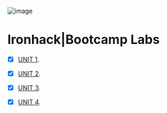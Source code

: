 ![image](https://user-images.githubusercontent.com/81169091/116972639-9c88b980-acbb-11eb-8aca-4083cace47f4.png)

# Ironhack|Bootcamp Labs

- [X] [UNIT 1](https://github.com/prebitha/Ironhack-Labs/tree/main/Unit1%20-%20Python).

- [X] [UNIT 2](https://github.com/prebitha/Ironhack-Labs/tree/main/Unit2%20-%20MachineLearning).

- [X] [UNIT 3](https://github.com/prebitha/Ironhack-Labs/tree/main/Unit3%20-%20Sql).

- [X] [UNIT 4](https://github.com/prebitha/Ironhack-Labs/tree/main/Unit4%20-%20MachineLearning).
